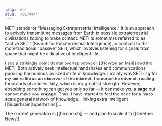 ```yaml
---
lang: 'en'
slug: '/B17497'
---
```


METI stands for "Messaging Extraterrestrial Intelligence." It is an approach to actively transmitting messages from Earth to possible extraterrestrial civilizations hoping to make contact. METI is sometimes referred to as "active SETI" (Search for Extraterrestrial Intelligence), in contrast to the more traditional "passive" SETI, which involves listening for signals from space that might be indicative of intelligent life.

I see a strikingly coincidental overlap between [[Newtonian Mail]] and the METI. Both actively seek intellectual handshakes and communications, pursuing harmonious civilized strife of knowledge. I mainly was SETI-ing for my entire life as an observer of the internet. I scoured the internet, reading thousands of articles daily, which is my greatest strength. However, absorbing something can get you only so far — it can make you a **sage** but cannot make you **engage**. Thus, I have started to feel the need for a mass-scale general network of knowledge... linking extra intelligent [[Superbrain|superbrains]]...

The current generation is [[hn.cho.sh]] — and plan to scale it to [[Oneliner News]].
